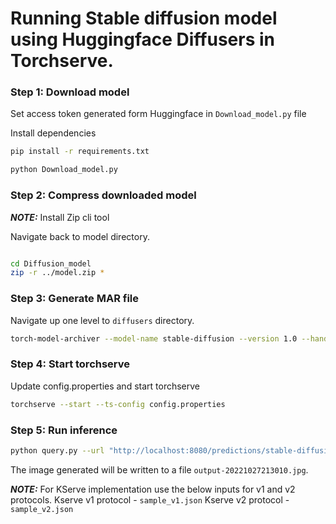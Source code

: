 # Running Stable diffusion model using Huggingface Diffusers in Torchserve.

### Step 1: Download model

Set access token generated form Huggingface in `Download_model.py` file

Install dependencies

```bash
pip install -r requirements.txt
```

```bash
python Download_model.py
```

### Step 2: Compress downloaded model

**_NOTE:_** Install Zip cli tool

Navigate back to model directory.

```bash

cd Diffusion_model
zip -r ../model.zip *
```

### Step 3: Generate MAR file

Navigate up one level to `diffusers` directory.

```bash
torch-model-archiver --model-name stable-diffusion --version 1.0 --handler stable_diffusion_handler.py --extra-files model.zip -r requirements.txt
```

### Step 4: Start torchserve

Update config.properties and start torchserve

```bash
torchserve --start --ts-config config.properties
```

### Step 5: Run inference

```bash
python query.py --url "http://localhost:8080/predictions/stable-diffusion" --prompt "a photo of an astronaut riding a horse on mars"
```

The image generated will be written to a file `output-20221027213010.jpg`.

**_NOTE:_** For KServe implementation use the below inputs for v1 and v2 protocols.
Kserve v1 protocol - `sample_v1.json`
Kserve v2 protocol - `sample_v2.json`
